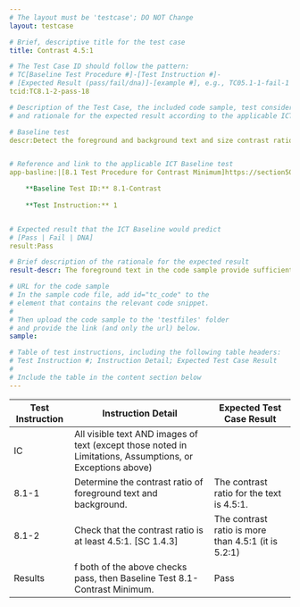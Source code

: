 ```yaml
---
# The layout must be 'testcase'; DO NOT Change
layout: testcase

# Brief, descriptive title for the test case
title: Contrast 4.5:1

# The Test Case ID should follow the pattern: 
# TC[Baseline Test Procedure #]-[Test Instruction #]-
# [Expected Result (pass/fail/dna)]-[example #], e.g., TC05.1-1-fail-1
tcid:TC8.1-2-pass-18

# Description of the Test Case, the included code sample, test considerations,
# and rationale for the expected result according to the applicable ICT

# Baseline test
descr:Detect the foreground and background text and size contrast ratio. Determine whether contrast ratio is sufficient. The text in the code sample is sufficient contrast between the foreground and background.


# Reference and link to the applicable ICT Baseline test
app-basline:|[8.1 Test Procedure for Contrast Minimum]https://section508coordinators.github.io/ICTTestingBaseline/08Contrast.html#81-test-procedure-for-contrast-minimum

	**Baseline Test ID:** 8.1-Contrast
    
    **Test Instruction:** 1


# Expected result that the ICT Baseline would predict
# [Pass | Fail | DNA]
result:Pass

# Brief description of the rationale for the expected result
result-descr: The foreground text in the code sample provide sufficient contrast based on the text size, foreground color, and background color.

# URL for the code sample
# In the sample code file, add id="tc_code" to the 
# element that contains the relevant code snippet.
#
# Then upload the code sample to the 'testfiles' folder 
# and provide the link (and only the url) below.
sample:

# Table of test instructions, including the following table headers: 
# Test Instruction #; Instruction Detail; Expected Test Case Result
#
# Include the table in the content section below
---
```

| Test Instruction | Instruction Detail | Expected Test Case Result |
|------------------|--------------------|---------------------------|
|IC| All visible text AND images of text (except those noted in Limitations, Assumptions, or Exceptions above)|
| 8.1-1| Determine the contrast ratio of foreground text and background. | The contrast ratio for the text is 4.5:1. | 
| 8.1-2| Check that the contrast ratio is at least 4.5:1. [SC 1.4.3] | The contrast ratio is more than 4.5:1 (it is 5.2:1) |
| Results | f both of the above checks pass, then Baseline Test 8.1-Contrast Minimum.     |Pass|